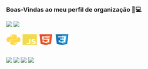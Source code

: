### Boas-Vindas ao meu perfil de organização 🖤💻

<div>
<img height="180em" src="https://github-readme-stats.vercel.app/api?username=GiulioCasalii&show_icons=true&theme=dark&include_all_commits=true&count_privat=true"/>
<img height="180em" src="https://github-readme-stats.vercel.app/api/top-langs/?username=GiulioCasalii&layout=compact&langs_count=16&theme=dark"/>
</div>

<div style="display: inline_block"><br>
  <img aling="center" alt="Giulio-Python" height="30" width="40" src="https://raw.githubusercontent.com/devicons/devicon/master/icons/python/python-plain.svg">
  <img aling="center" alt="Giulio-Js" height="30" width="40" src="https://raw.githubusercontent.com/devicons/devicon/master/icons/javascript/javascript-plain.svg">
  <img aling="center" alt="Giulio-HTML" height="30" width="40" src="https://raw.githubusercontent.com/devicons/devicon/master/icons/html5/html5-original.svg">
  <img aling="center" alt="Giulio-CSS" height="30" width="40" src="https://raw.githubusercontent.com/devicons/devicon/master/icons/css3/css3-original.svg">
</div>
  

##          


<div> 
  <a href="https://instagram.com/nevez_s2" target="_blank"><img src="https://img.shields.io/badge/-Instagram-%23E4405F?style=for-the-badge&logo=instagram&logoColor=white" target="_blank"></a>
  <a href="https://www.youtube.com/channel/UC8w1L2WUOEu3DI720qGvN2g" target="_blank"><img src="https://img.shields.io/badge/YouTube-FF0000?style=for-the-badge&logo=youtube&logoColor=white"></a>
  <a href = "mailto:giulioshtz@gmail.com"><img src="https://img.shields.io/badge/Gmail-D14836?style=for-the-badge&logo=gmail&logoColor=white"></a>
  <a href="https://www.linkedin.com/in/giulio-casali-12b4862a2/" target="_blank"><img src="https://img.shields.io/badge/-LinkedIn-%230077B5?style=for-the-badge&logo=linkedin&logoColor=white" target="_blank"></a> 
</div>
